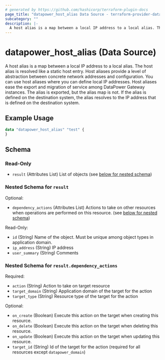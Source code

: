 ```yaml
---
# generated by https://github.com/hashicorp/terraform-plugin-docs
page_title: "datapower_host_alias Data Source - terraform-provider-datapower"
subcategory: ""
description: |-
  A host alias is a map between a local IP address to a local alias. The host alias is resolved like a static host entry. Host aliases provide a level of abstraction between concrete network addresses and configuration. You can use host aliases where you can define local IP addresses. Host aliases ease the export and migration of service among DataPower Gateway instances. The alias is exported, but the alias map is not. If the alias is defined on the destination system, the alias resolves to the IP address that is defined on the destination system.
---
```


# datapower_host_alias (Data Source)

A host alias is a map between a local IP address to a local alias. The host alias is resolved like a static host entry. Host aliases provide a level of abstraction between concrete network addresses and configuration. You can use host aliases where you can define local IP addresses. Host aliases ease the export and migration of service among DataPower Gateway instances. The alias is exported, but the alias map is not. If the alias is defined on the destination system, the alias resolves to the IP address that is defined on the destination system.

## Example Usage

```terraform
data "datapower_host_alias" "test" {
}
```

<!-- schema generated by tfplugindocs -->
## Schema

### Read-Only

- `result` (Attributes List) List of objects (see [below for nested schema](#nestedatt--result))

<a id="nestedatt--result"></a>
### Nested Schema for `result`

Optional:

- `dependency_actions` (Attributes List) Actions to take on other resources when operations are performed on this resource. (see [below for nested schema](#nestedatt--result--dependency_actions))

Read-Only:

- `id` (String) Name of the object. Must be unique among object types in application domain.
- `ip_address` (String) IP address
- `user_summary` (String) Comments

<a id="nestedatt--result--dependency_actions"></a>
### Nested Schema for `result.dependency_actions`

Required:

- `action` (String) Action to take on target resource
- `target_domain` (String) Application domain of the target for the action
- `target_type` (String) Resource type of the target for the action

Optional:

- `on_create` (Boolean) Execute this action on the target when creating this resource.
- `on_delete` (Boolean) Execute this action on the target when deleting this resource.
- `on_update` (Boolean) Execute this action on the target when updating this resource.
- `target_id` (String) Id of the target for the action (required for all resources except `datapower_domain`)
